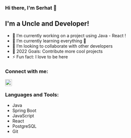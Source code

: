 ### Hi there, I'm Serhat 👋

## I'm a Uncle and Developer!

- 🔭 I’m currently working on a project using Java - React !
- 🌱 I’m currently learning everything 🤣
- 👯 I’m looking to collaborate with other developers
- 🥅 2022 Goals: Contribute more cool projects
- ⚡ Fun fact: I love to be here

### Connect with me:

[<img align="left" alt="serhat-ture | LinkedIn" width="22px" src="https://cdn.jsdelivr.net/npm/simple-icons@v3/icons/linkedin.svg" />][linkedin]

<br />

### Languages and Tools:

- Java
- Spring Boot
- JavaScript
- React
- PostgreSQL
- Git

<br />
<br />

</details>

[linkedin]: https://www.linkedin.com/in/serhat-ture/

